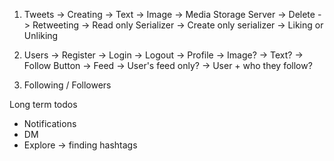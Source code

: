 1. Tweets
    -> Creating
        -> Text
        -> Image
            -> Media Storage Server
    -> Delete
    -> Retweeting
        -> Read only Serializer
        -> Create only serializer
    -> Liking or Unliking

2. Users
    -> Register
    -> Login
    -> Logout
    -> Profile
        -> Image?
        -> Text?
        -> Follow Button
    -> Feed
        -> User's feed only?
        -> User + who they follow?

3. Following / Followers 

Long term todos
- Notifications
- DM
- Explore -> finding hashtags